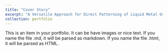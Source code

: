 ```yaml
---
title: "Cover Story"
excerpt: "A Versatile Approach for Direct Patterning of Liquid Metal Using Magnetic Field 1<br/><img src='/images/adfm201970191-gra-0001-m.jpg'>"
collection: portfolio
---
```


This is an item in your portfolio. It can be have images or nice text. If you name the file .md, it will be parsed as markdown. If you name the file .html, it will be parsed as HTML. 
